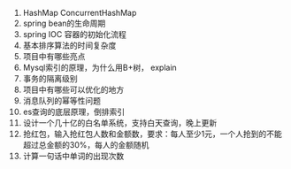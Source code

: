 1. HashMap ConcurrentHashMap
2. spring bean的生命周期
3. spring IOC 容器的初始化流程
4. 基本排序算法的时间复杂度
5. 项目中有哪些亮点
6. Mysql索引的原理，为什么用B+树， explain 
7. 事务的隔离级别
8. 项目中有哪些可以优化的地方
9. 消息队列的幂等性问题
10. es查询的底层原理，倒排索引
11. 设计一个几十亿的白名单系统，支持白天查询，晚上更新
12. 抢红包，输入抢红包人数和金额数，要求：每人至少1元，一个人抢到的不能超过总金额的30%，每人的金额随机
13. 计算一句话中单词的出现次数